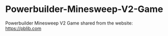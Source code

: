 # Powerbuilder-Minesweep-V2-Game
Powerbuilder Minesweep V2 Game
shared from the website: https://pblib.com
